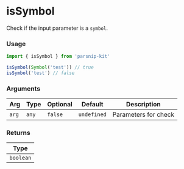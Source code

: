 # isSymbol
      
Check if the input parameter is a `symbol`.

### Usage

```ts
import { isSymbol } from 'parsnip-kit'

isSymbol(Symbol('test')) // true
isSymbol('test') // false
```

      
### Arguments
      
| Arg | Type | Optional | Default | Description |
| --- | --- | --- | --- | --- |
| `arg` | `any` | `false` | `undefined` | Parameters for check |
      
### Returns

| Type |
| ---  |
| `boolean`  |